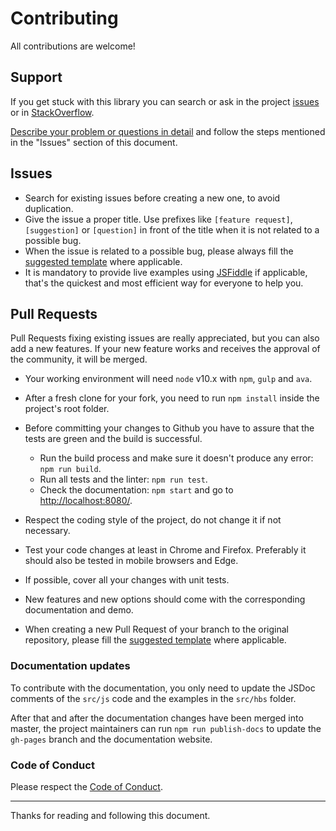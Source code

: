 # Contributing

All contributions are welcome!

## Support

If you get stuck with this library you can search or ask in the project 
[issues](https://github.com/itsjavi/bootstrap-colorpicker/issues) or in
[StackOverflow](http://stackoverflow.com/).

[Describe your problem or questions in detail](./ISSUE_TEMPLATE.md) and follow the steps mentioned in the "Issues"
section of this document.


## Issues

- Search for existing issues before creating a new one, to avoid duplication.
- Give the issue a proper title. Use prefixes like `[feature request]`, `[suggestion]` or `[question]`
  in front of the title when it is not related to a possible bug.
- When the issue is related to a possible bug, please always fill the [suggested template](./ISSUE_TEMPLATE.md) 
  where applicable.
- It is mandatory to provide live examples using [JSFiddle](http://jsfiddle.net/0vopxm13/157/) if applicable,
  that's the quickest and most efficient way for everyone to help you.


## Pull Requests

Pull Requests fixing existing issues are really appreciated, but you can also add a new features.
If your new feature works and receives the approval of the community, it will be merged.

- Your working environment will need `node` v10.x with `npm`, `gulp` and `ava`.
- After a fresh clone for your fork, you need to run `npm install` inside the project's root folder.
- Before committing your changes to Github you have to assure that the tests are green and the build is successful.
  
  - Run the build process and make sure it doesn't produce any error: `npm run build`.
  - Run all tests and the linter: `npm run test`.
  - Check the documentation: `npm start` and go to [http://localhost:8080/](http://localhost:8080/).

- Respect the coding style of the project, do not change it if not necessary.
- Test your code changes at least in Chrome and Firefox.
  Preferably it should also be tested in mobile browsers and Edge.
- If possible, cover all your changes with unit tests.
- New features and new options should come with the corresponding documentation and demo.
- When creating a new Pull Request of your branch to the original repository,
  please fill the [suggested template](./PULL_REQUEST_TEMPLATE.md) where applicable.
  
### Documentation updates

To contribute with the documentation, you only need to update the JSDoc comments of the `src/js` code
and the examples in the `src/hbs` folder.

After that and after the documentation changes have been merged into master, the project maintainers
can run `npm run publish-docs` to update the `gh-pages` branch and the documentation website.


### Code of Conduct
Please respect the [Code of Conduct](./.github/CODE_OF_CONDUCT.md).

<hr>

Thanks for reading and following this document.
